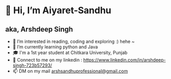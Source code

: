 # 👋 Hi, I’m Aiyaret-Sandhu 
## aka, Arshdeep Singh
- 👀 I’m interested in reading, coding and exploring :) hehe ~
- 🌱 I’m currently learning python and Java
- 🎓 I'm a 1st year student at Chitkara University, Punjab 
- 💞️ Connect to me on my linkedin : https://www.linkedin.com/in/arshdeep-singh-723b57293/
- 📫 DM on my mail arshsandhuprofessional@gmail.com

<!---
Aiyaret-Sandhu/Aiyaret-Sandhu is a ✨ special ✨ repository because its `README.md` (this file) appears on your GitHub profile.
You can click the Preview link to take a look at your changes.
--->
